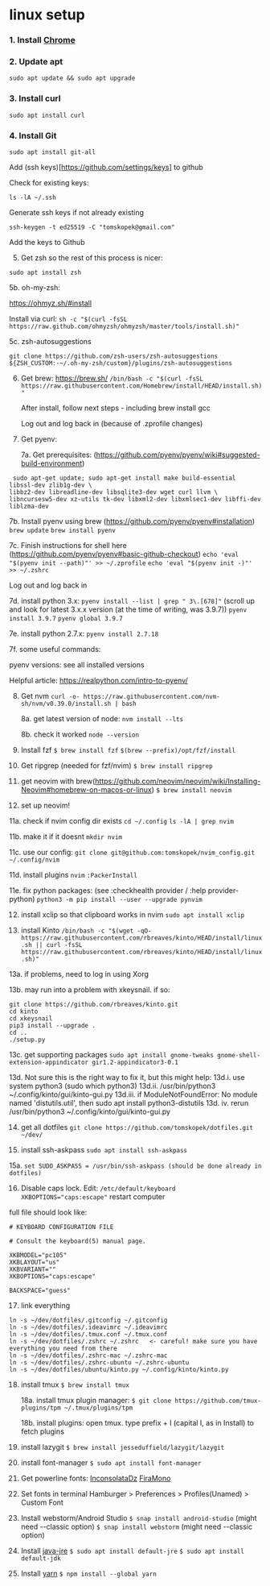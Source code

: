 # linux setup

### 1. Install [Chrome](https://www.google.com/intl/en_ca/chrome/)

### 2. Update apt
```
sudo apt update && sudo apt upgrade
```

### 3. Install curl
```
sudo apt install curl
```

### 4. Install Git


```
sudo apt install git-all
```

Add (ssh keys)[https://github.com/settings/keys] to github

Check for existing keys:
```
ls -lA ~/.ssh
```

Generate ssh keys if not already existing
```
ssh-keygen -t ed25519 -C "tomskopek@gmail.com"
```

Add the keys to Github

5. Get zsh so the rest of this process is nicer:
   
```
sudo apt install zsh
```
   
   5b. oh-my-zsh:
   
   https://ohmyz.sh/#install
   
   Install via curl: `sh -c "$(curl -fsSL https://raw.github.com/ohmyzsh/ohmyzsh/master/tools/install.sh)"`
   
   5c. zsh-autosuggestions
   
   `git clone https://github.com/zsh-users/zsh-autosuggestions ${ZSH_CUSTOM:-~/.oh-my-zsh/custom}/plugins/zsh-autosuggestions`

6. Get brew: https://brew.sh/
   `/bin/bash -c "$(curl -fsSL https://raw.githubusercontent.com/Homebrew/install/HEAD/install.sh)"`
   
   After install, follow next steps - including brew install gcc
   
   Log out and log back in (because of .zprofile changes)

7. Get pyenv:

   7a. Get prerequisites: (https://github.com/pyenv/pyenv/wiki#suggested-build-environment)

 ```
  sudo apt-get update; sudo apt-get install make build-essential libssl-dev zlib1g-dev \
 libbz2-dev libreadline-dev libsqlite3-dev wget curl llvm \
 libncursesw5-dev xz-utils tk-dev libxml2-dev libxmlsec1-dev libffi-dev liblzma-dev
 ```

7b. Install pyenv using brew (https://github.com/pyenv/pyenv#installation)
`brew update`
`brew install pyenv`

7c. Finish instructions for shell here (https://github.com/pyenv/pyenv#basic-github-checkout)
`echo 'eval "$(pyenv init --path)"' >> ~/.zprofile`
`echo 'eval "$(pyenv init -)"' >> ~/.zshrc`

Log out and log back in

7d. install python 3.x:
`pyenv install --list | grep " 3\.[678]"`
(scroll up and look for latest 3.x.x version (at the time of writing, was 3.9.7))
`pyenv install 3.9.7`
`pyenv global 3.9.7`

7e. install python 2.7.x:
`pyenv install 2.7.18`

7f. some useful commands:

pyenv versions: see all installed versions

Helpful article: https://realpython.com/intro-to-pyenv/

8. Get nvm
   `curl -o- https://raw.githubusercontent.com/nvm-sh/nvm/v0.39.0/install.sh | bash`

   8a. get latest version of node:
   `nvm install --lts`

   8b. check it worked
   `node --version`

9. Install fzf
   `$ brew install fzf`
   `$(brew --prefix)/opt/fzf/install`

10. Get ripgrep (needed for fzf/nvim)
    `$ brew install ripgrep`

11. get neovim with brew(https://github.com/neovim/neovim/wiki/Installing-Neovim#homebrew-on-macos-or-linux)
    `$ brew install neovim`

12. set up neovim!

11a. check if nvim config dir exists
   `cd ~/.config`
   `ls -lA | grep nvim`

11b. make it if it doesnt
   `mkdir nvim`

11c. use our config:
   `git clone git@github.com:tomskopek/nvim_config.git ~/.config/nvim`

11d. install plugins
   `nvim`
   `:PackerInstall`

11e. fix python packages: (see :checkhealth provider / :help provider-python)
   `python3 -m pip install --user --upgrade pynvim`

12. install xclip so that clipboard works in nvim
    `sudo apt install xclip`

13. install Kinto
    `/bin/bash -c "$(wget -qO- https://raw.githubusercontent.com/rbreaves/kinto/HEAD/install/linux.sh || curl -fsSL https://raw.githubusercontent.com/rbreaves/kinto/HEAD/install/linux.sh)"`

13a. if problems, need to log in using Xorg

13b. may run into a problem with xkeysnail. if so:
```
git clone https://github.com/rbreaves/kinto.git
cd kinto
cd xkeysnail
pip3 install --upgrade .
cd ..
./setup.py
```

13c. get supporting packages
`sudo apt install gnome-tweaks gnome-shell-extension-appindicator gir1.2-appindicator3-0.1`

13d. Not sure this is the right way to fix it, but this might help:
13d.i. use system python3 (sudo which python3)
13d.ii. /usr/bin/python3 ~/.config/kinto/gui/kinto-gui.py
13d.iii. if ModuleNotFoundError: No module named 'distutils.util', then sudo apt install python3-distutils
13d. iv. rerun /usr/bin/python3 ~/.config/kinto/gui/kinto-gui.py

14. get all dotfiles
    `git clone https://github.com/tomskopek/dotfiles.git ~/dev/`

15. install ssh-askpass
    `sudo apt install ssh-askpass`

15a.
`set SUDO_ASKPASS = /usr/bin/ssh-askpass (should be done already in dotfiles)`

16. Disable caps lock. Edit: `/etc/default/keyboard`
   `XKBOPTIONS="caps:escape"`
    restart computer

full file should look like:

```
# KEYBOARD CONFIGURATION FILE

# Consult the keyboard(5) manual page.

XKBMODEL="pc105"
XKBLAYOUT="us"
XKBVARIANT=""
XKBOPTIONS="caps:escape"

BACKSPACE="guess"
```

17. link everything

```
ln -s ~/dev/dotfiles/.gitconfig ~/.gitconfig
ln -s ~/dev/dotfiles/.ideavimrc ~/.ideavimrc
ln -s ~/dev/dotfiles/.tmux.conf ~/.tmux.conf
ln -s ~/dev/dotfiles/.zshrc ~/.zshrc   <- careful! make sure you have everything you need from there
ln -s ~/dev/dotfiles/.zshrc-mac ~/.zshrc-mac
ln -s ~/dev/dotfiles/.zshrc-ubuntu ~/.zshrc-ubuntu
ln -s ~/dev/dotfiles/ubuntu/kinto.py ~/.config/kinto/kinto.py
```

18. install tmux
    `$ brew install tmux`

    18a. install tmux plugin manager:
    `$ git clone https://github.com/tmux-plugins/tpm ~/.tmux/plugins/tpm`

    18b. install plugins: open tmux. type prefix + I (capital I, as in Install) to fetch plugins

19. install lazygit
    `$ brew install jesseduffield/lazygit/lazygit`

20. install font-manager
    `$ sudo apt install font-manager`

21. Get powerline fonts:
    [InconsolataDz](https://github.com/powerline/fonts/blob/master/InconsolataDz/Inconsolata-dz%20for%20Powerline.otf)
    [FiraMono](https://github.com/powerline/fonts/blob/master/FiraMono/FuraMono-Medium%20Powerline.otf)

22. Set fonts in terminal
    Hamburger > Preferences > Profiles(Unamed) > Custom Font

23. Install webstorm/Android Studio
    `$ snap install android-studio` (might need --classic option)
    `$ snap install webstorm` (might need --classic option)

24. Install [java-jre](https://www.digitalocean.com/community/tutorials/how-to-install-java-with-apt-on-ubuntu-18-04)
    `$ sudo apt install default-jre`
    `$ sudo apt install default-jdk`

25. Install [yarn](https://classic.yarnpkg.com/lang/en/docs/install/#debian-stable)
    `$ npm install --global yarn`
